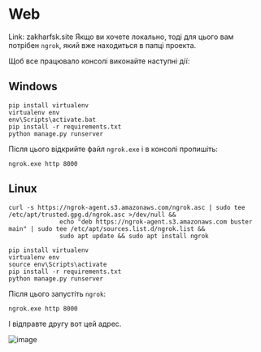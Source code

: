 # Web

Link: zakharfsk.site
Якщо ви хочете локально, тоді для цього вам потрібен `ngrok`, який вже находиться в папці проекта.

Щоб все працювало консолі виконайте наступні дії:

## Windows
```
pip install virtualenv
virtualenv env
env\Scripts\activate.bat
pip install -r requirements.txt
python manage.py runserver
```

Після цього відкрийте файл `ngrok.exe` і в консолі пропишіть:

```
ngrok.exe http 8000
```

## Linux

```
curl -s https://ngrok-agent.s3.amazonaws.com/ngrok.asc | sudo tee /etc/apt/trusted.gpg.d/ngrok.asc >/dev/null &&
              echo "deb https://ngrok-agent.s3.amazonaws.com buster main" | sudo tee /etc/apt/sources.list.d/ngrok.list &&
              sudo apt update && sudo apt install ngrok       
```
```
pip install virtualenv
virtualenv env
source env\Scripts\activate
pip install -r requirements.txt
python manage.py runserver
```
Після цього запустіть `ngrok`:
```
ngrok.exe http 8000
```

І відправте другу вот цей адрес.

![image](https://user-images.githubusercontent.com/68950796/150699965-ef2006e3-cc7f-40d0-a47e-4813d45c43fa.png)
